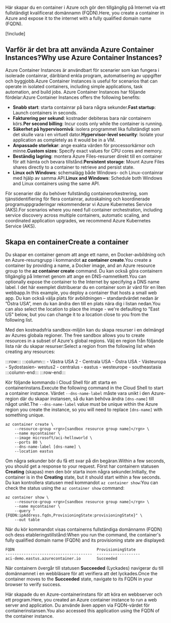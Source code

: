 <span data-ttu-id="a3ca1-101">Här skapar du en container i Azure och gör den tillgänglig på Internet via ett fullständigt kvalificerat domännamn (FQDN).</span><span class="sxs-lookup"><span data-stu-id="a3ca1-101">Here, you create a container in Azure and expose it to the internet with a fully qualified domain name (FQDN).</span></span>

[!include[](../../../includes/azure-sandbox-activate.md)]

## <a name="why-use-azure-container-instances"></a><span data-ttu-id="a3ca1-102">Varför är det bra att använda Azure Container Instances?</span><span class="sxs-lookup"><span data-stu-id="a3ca1-102">Why use Azure Container Instances?</span></span>

<span data-ttu-id="a3ca1-103">Azure Container Instances är användbart för scenarier som kan fungera i isolerade containrar, däribland enkla program, automatisering av uppgifter och byggjobb.</span><span class="sxs-lookup"><span data-stu-id="a3ca1-103">Azure Container Instances is useful for scenarios that can operate in isolated containers, including simple applications, task automation, and build jobs.</span></span> <span data-ttu-id="a3ca1-104">Azure Container Instances har följande fördelar:</span><span class="sxs-lookup"><span data-stu-id="a3ca1-104">Azure Container Instances offers the following benefits:</span></span>

- <span data-ttu-id="a3ca1-105">**Snabb start**: starta containrar på bara några sekunder.</span><span class="sxs-lookup"><span data-stu-id="a3ca1-105">**Fast startup**: Launch containers in seconds.</span></span>
- <span data-ttu-id="a3ca1-106">**Fakturering per sekund**: kostnader debiteras bara när containern körs.</span><span class="sxs-lookup"><span data-stu-id="a3ca1-106">**Per second billing**: Incur costs only while the container is running.</span></span>
- <span data-ttu-id="a3ca1-107">**Säkerhet på hypervisornivå**: isolera programmet lika fullständigt som det skulle vara i en virtuell dator.</span><span class="sxs-lookup"><span data-stu-id="a3ca1-107">**Hypervisor-level security**: Isolate your application as completely as it would be in a VM.</span></span>
- <span data-ttu-id="a3ca1-108">**Anpassade storlekar**: ange exakta värden för processorkärnor och minne.</span><span class="sxs-lookup"><span data-stu-id="a3ca1-108">**Custom sizes**: Specify exact values for CPU cores and memory.</span></span>
- <span data-ttu-id="a3ca1-109">**Beständig lagring**: montera Azure Files-resurser direkt till en container för att hämta och bevara tillstånd.</span><span class="sxs-lookup"><span data-stu-id="a3ca1-109">**Persistent storage**: Mount Azure Files shares directly to a container to retrieve and persist state.</span></span>
- <span data-ttu-id="a3ca1-110">**Linux och Windows**: schemalägg både Windows- och Linux-containrar med hjälp av samma API.</span><span class="sxs-lookup"><span data-stu-id="a3ca1-110">**Linux and Windows**: Schedule both Windows and Linux containers using the same API.</span></span>

<span data-ttu-id="a3ca1-111">För scenarier där du behöver fullständig containerorkestrering, som tjänstidentifiering för flera containrar, autoskalning och koordinerade programuppgraderingar rekommenderar vi Azure Kubernetes Service (AKS).</span><span class="sxs-lookup"><span data-stu-id="a3ca1-111">For scenarios where you need full container orchestration, including service discovery across multiple containers, automatic scaling, and coordinated application upgrades, we recommend Azure Kubernetes Service (AKS).</span></span>

## <a name="create-a-container"></a><span data-ttu-id="a3ca1-112">Skapa en container</span><span class="sxs-lookup"><span data-stu-id="a3ca1-112">Create a container</span></span>

<span data-ttu-id="a3ca1-113">Du skapar en container genom att ange ett namn, en Docker-avbildning och en Azure-resursgrupp i kommandot **az container create**.</span><span class="sxs-lookup"><span data-stu-id="a3ca1-113">You create a container by providing a name, a Docker image, and an Azure resource group to the **az container create** command.</span></span> <span data-ttu-id="a3ca1-114">Du kan också göra containern tillgänglig på Internet genom att ange en DNS-namnetikett.</span><span class="sxs-lookup"><span data-stu-id="a3ca1-114">You can optionally expose the container to the Internet by specifying a DNS name label.</span></span> <span data-ttu-id="a3ca1-115">I det här exemplet distribuerar du en container som är värd för en liten webbapp.</span><span class="sxs-lookup"><span data-stu-id="a3ca1-115">In this example, you deploy a container that hosts a small web app.</span></span> <span data-ttu-id="a3ca1-116">Du kan också välja plats för avbildningen – standardvärdet nedan är ”Östra USA”, men du kan ändra den till en plats nära dig i listan nedan.</span><span class="sxs-lookup"><span data-stu-id="a3ca1-116">You can also select the location to place the image - we're defaulting to "East US" below, but you can change it to a location close to you from the following list.</span></span>

<span data-ttu-id="a3ca1-117"><!-- TODO: fix region list so it's not hardcoded here --> Med den kostnadsfria sandbox-miljön kan du skapa resurser i en delmängd av Azures globala regioner.</span><span class="sxs-lookup"><span data-stu-id="a3ca1-117"><!-- TODO: fix region list so it's not hardcoded here --> The free sandbox allows you to create resources in a subset of Azure's global regions.</span></span> <span data-ttu-id="a3ca1-118">Välj en region från följande lista när du skapar resurser:</span><span class="sxs-lookup"><span data-stu-id="a3ca1-118">Select a region from the following list when creating any resources:</span></span>

:::row:::
    :::column:::
        <span data-ttu-id="a3ca1-119">- Västra USA 2 - Centrala USA - Östra USA - Västeuropa - Sydostasien</span><span class="sxs-lookup"><span data-stu-id="a3ca1-119">- westus2 - centralus - eastus - westeurope - southeastasia</span></span> :::column-end:::
:::row-end:::

<span data-ttu-id="a3ca1-120">Kör följande kommando i Cloud Shell för att starta en containerinstans.</span><span class="sxs-lookup"><span data-stu-id="a3ca1-120">Execute the following command in the Cloud Shell to start a container instance.</span></span> <span data-ttu-id="a3ca1-121">Värdet `--dns-name-label` måste vara unikt i den Azure-region där du skapar instansen, så du kan behöva ändra `[dns-name]` till något unikt.</span><span class="sxs-lookup"><span data-stu-id="a3ca1-121">The `--dns-name-label` value must be unique within the Azure region you create the instance, so you will need to replace `[dns-name]` with something unique.</span></span>

```azurecli
az container create \
    --resource-group <rgn>[sandbox resource group name]</rgn> \
    --name mycontainer \
    --image microsoft/aci-helloworld \
    --ports 80 \
    --dns-name-label [dns-name] \
    --location eastus
```

<span data-ttu-id="a3ca1-122">Om några sekunder bör du få ett svar på din begäran.</span><span class="sxs-lookup"><span data-stu-id="a3ca1-122">Within a few seconds, you should get a response to your request.</span></span> <span data-ttu-id="a3ca1-123">Först har containern statusen **Creating** (skapas) men den bör starta inom några sekunder.</span><span class="sxs-lookup"><span data-stu-id="a3ca1-123">Initially, the container is in the **Creating** state, but it should start within a few seconds.</span></span> <span data-ttu-id="a3ca1-124">Du kan kontrollera statusen med kommandot `az container show`:</span><span class="sxs-lookup"><span data-stu-id="a3ca1-124">You can check the status using the `az container show` command:</span></span>

```azurecli
az container show \
    --resource-group <rgn>[sandbox resource group name]</rgn> \
    --name mycontainer \
    --query "{FQDN:ipAddress.fqdn,ProvisioningState:provisioningState}" \
    --out table
```

<span data-ttu-id="a3ca1-125">När du kör kommandot visas containerns fullständiga domännamn (FQDN) och dess etableringstillstånd:</span><span class="sxs-lookup"><span data-stu-id="a3ca1-125">When you run the command, the container's fully qualified domain name (FQDN) and its provisioning state are displayed:</span></span>

```output
FQDN                                    ProvisioningState
--------------------------------------  -------------------
aci-demo.eastus.azurecontainer.io       Succeeded
```

<span data-ttu-id="a3ca1-126">När containern övergår till statusen **Succeeded** (Lyckades) navigerar du till domännamnet i en webbläsare för att verifiera att det lyckades.</span><span class="sxs-lookup"><span data-stu-id="a3ca1-126">Once the container moves to the **Succeeded** state, navigate to its FQDN in your browser to verify success.</span></span>

<span data-ttu-id="a3ca1-127">Här skapade du en Azure-containerinstans för att köra en webbserver och ett program.</span><span class="sxs-lookup"><span data-stu-id="a3ca1-127">Here, you created an Azure container instance to run a web server and application.</span></span> <span data-ttu-id="a3ca1-128">Du använde även appen via FQDN-värdet för containerinstansen.</span><span class="sxs-lookup"><span data-stu-id="a3ca1-128">You also accessed this application using the FQDN of the container instance.</span></span>